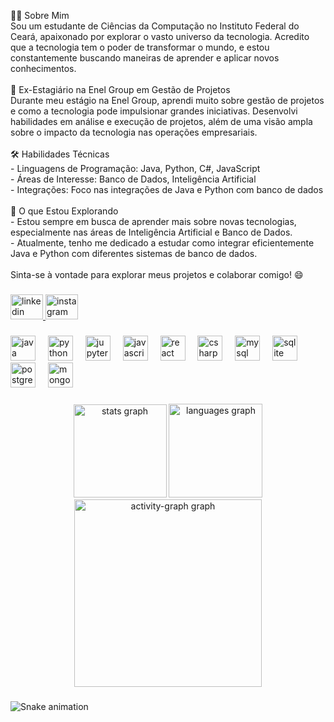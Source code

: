 <p align="left">👨‍💻 Sobre Mim  <br>Sou um estudante de Ciências da Computação no Instituto Federal do Ceará, apaixonado por explorar o vasto universo da tecnologia. Acredito que a tecnologia tem o poder de transformar o mundo, e estou constantemente buscando maneiras de aprender e aplicar novos conhecimentos.<br><br>💼 Ex-Estagiário na Enel Group em Gestão de Projetos  <br>Durante meu estágio na Enel Group, aprendi muito sobre gestão de projetos e como a tecnologia pode impulsionar grandes iniciativas. Desenvolvi habilidades em análise e execução de projetos, além de uma visão ampla sobre o impacto da tecnologia nas operações empresariais.<br><br>🛠️ Habilidades Técnicas  <br>- Linguagens de Programação: Java, Python, C#, JavaScript  <br>- Áreas de Interesse: Banco de Dados, Inteligência Artificial  <br>- Integrações: Foco nas integrações de Java e Python com banco de dados  <br><br>🚀 O que Estou Explorando  <br>- Estou sempre em busca de aprender mais sobre novas tecnologias, especialmente nas áreas de Inteligência Artificial e Banco de Dados.  <br>- Atualmente, tenho me dedicado a estudar como integrar eficientemente Java e Python com diferentes sistemas de banco de dados.<br><br>Sinta-se à vontade para explorar meus projetos e colaborar comigo! 😄</p>

###

<div align="left">
  <a href="https://www.linkedin.com/in/jzbreno/" target="_blank">
    <img src="https://raw.githubusercontent.com/maurodesouza/profile-readme-generator/master/src/assets/icons/social/linkedin/default.svg" width="52" height="40" alt="linkedin logo"  />
  </a>
  <a href="https://www.instagram.com/jzbreno/" target="_blank">
    <img src="https://raw.githubusercontent.com/maurodesouza/profile-readme-generator/master/src/assets/icons/social/instagram/default.svg" width="52" height="40" alt="instagram logo"  />
  </a>
</div>

###

<div align="left">
  <img src="https://cdn.jsdelivr.net/gh/devicons/devicon/icons/java/java-original.svg" height="40" alt="java logo"  />
  <img width="12" />
  <img src="https://cdn.jsdelivr.net/gh/devicons/devicon/icons/python/python-original.svg" height="40" alt="python logo"  />
  <img width="12" />
  <img src="https://cdn.jsdelivr.net/gh/devicons/devicon/icons/jupyter/jupyter-original.svg" height="40" alt="jupyter logo"  />
  <img width="12" />
  <img src="https://cdn.jsdelivr.net/gh/devicons/devicon/icons/javascript/javascript-original.svg" height="40" alt="javascript logo"  />
  <img width="12" />
  <img src="https://cdn.jsdelivr.net/gh/devicons/devicon/icons/react/react-original.svg" height="40" alt="react logo"  />
  <img width="12" />
  <img src="https://cdn.jsdelivr.net/gh/devicons/devicon/icons/csharp/csharp-original.svg" height="40" alt="csharp logo"  />
  <img width="12" />
  <img src="https://cdn.jsdelivr.net/gh/devicons/devicon/icons/mysql/mysql-original.svg" height="40" alt="mysql logo"  />
  <img width="12" />
  <img src="https://cdn.jsdelivr.net/gh/devicons/devicon/icons/sqlite/sqlite-original.svg" height="40" alt="sqlite logo"  />
  <img width="12" />
  <img src="https://cdn.jsdelivr.net/gh/devicons/devicon/icons/postgresql/postgresql-original.svg" height="40" alt="postgresql logo"  />
  <img width="12" />
  <img src="https://cdn.jsdelivr.net/gh/devicons/devicon/icons/mongodb/mongodb-original.svg" height="40" alt="mongodb logo"  />
</div>

###

<div align="center">
  <img src="https://github-readme-stats.vercel.app/api?username=JzBreno&hide_title=false&hide_rank=false&show_icons=true&include_all_commits=false&count_private=false&disable_animations=false&theme=dracula&locale=en&hide_border=false&order=1" height="149" alt="stats graph"  />
  <img src="https://github-readme-stats.vercel.app/api/top-langs?username=JzBreno&locale=en&hide_title=true&layout=compact&card_width=320&langs_count=5&theme=dracula&hide_border=false&order=2" height="150" alt="languages graph"  />
  <img src="https://github-readme-activity-graph.vercel.app/graph?username=JzBreno&radius=16&theme=react&area=true&order=5" height="300" alt="activity-graph graph"  />
</div>

###

<img src="https://raw.githubusercontent.com/JzBreno/JzBreno/output/snake.svg" alt="Snake animation" />

###
